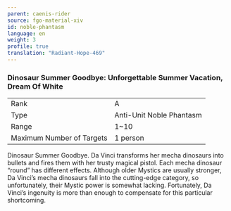 ```yaml
---
parent: caenis-rider
source: fgo-material-xiv
id: noble-phantasm
language: en
weight: 3
profile: true
translation: "Radiant-Hope-469"
---
```


### Dinosaur Summer Goodbye: Unforgettable Summer Vacation, Dream Of White

<table>
  <tr><td>Rank</td><td>A</td></tr>
  <tr><td>Type</td><td>Anti-Unit Noble Phantasm</td></tr>
  <tr><td>Range</td><td>1~10</td></tr>
  <tr><td>Maximum Number of Targets</td><td>1 person</td></tr>
</table>

Dinosaur Summer Goodbye.
Da Vinci transforms her mecha dinosaurs into bullets and fires them with her trusty magical pistol. Each mecha dinosaur “round” has different effects. Although older Mystics are usually stronger, Da Vinci’s mecha dinosaurs fall into the cutting-edge category, so unfortunately, their Mystic power is somewhat lacking. Fortunately, Da Vinci’s ingenuity is more than enough to compensate for this particular shortcoming.
